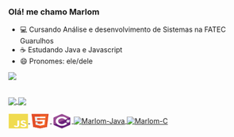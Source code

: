 ### Olá! me chamo Marlom

- 💻 Cursando Análise e desenvolvimento de Sistemas na FATEC Guarulhos
- ☕ Estudando Java e Javascript
- 😄 Pronomes: ele/dele
  
 <div>
 <div> 
  <a href="https://www.linkedin.com/in/marlom-silva-30653b249" target="_blank"><img src="https://img.shields.io/badge/-LinkedIn-%230077B5?style=for-the-badge&logo=linkedin&logoColor=white" target="_blank"></a> 
  </div>
   
  ##
  <a href="https://github.com/Marlomsshttps://github.com/Marlomss">
 <img align="center" height="160em" src="https://github-readme-stats.vercel.app/api?username=Marlom&show_icons=true&theme=dark&include_all_commits=true&count_private=true"/>
 <img align="center" height="160em" src="https://github-readme-stats.vercel.app/api/top-langs/?username=Marlom&layout=compact&langs_count=7&theme=dark"/>
  
<div style="display: inline_block"><br>
  <img align="center" alt="Marlom-Js" height="30" width="40" src="https://raw.githubusercontent.com/devicons/devicon/master/icons/javascript/javascript-plain.svg">
  <img align="center" alt="Marlom-HTML" height="30" width="40" src="https://raw.githubusercontent.com/devicons/devicon/master/icons/html5/html5-original.svg">
  <img align="center" alt="Marlom-Csharp" height="30" width="40" src="https://raw.githubusercontent.com/devicons/devicon/master/icons/csharp/csharp-original.svg">
  <img align="center" alt="Marlom-Java" height="30" width="40"    src="https://cdn.jsdelivr.net/gh/devicons/devicon/icons/java/java-original-wordmark.svg">
   <img align="center" alt="Marlom-C" height="30" width="40"   src="https://cdn.jsdelivr.net/gh/devicons/devicon/icons/c/c-original.svg">
</div>
        
  ##
